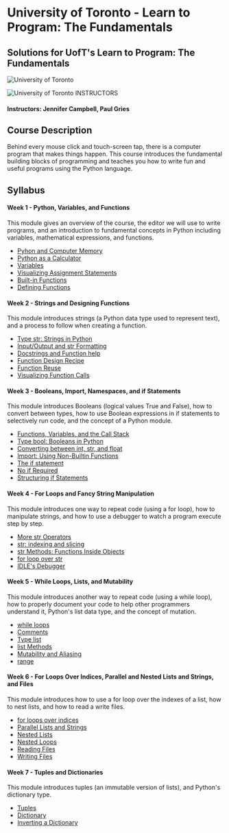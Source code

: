 ﻿# University of Toronto - Learn to Program: The Fundamentals
## Solutions for UofT's Learn to Program: The Fundamentals
![University of Toronto](https://i.imgur.com/pmA0s44.png)

![University of Toronto](http://i.imgur.com/Qktqnu1.png) INSTRUCTORS
#### Instructors: Jennifer Campbell, Paul Gries

## Course Description

Behind every mouse click and touch-screen tap, there is a computer program that makes things happen. This course introduces the fundamental building blocks of programming and teaches you how to write fun and useful programs using the Python language.

## Syllabus
#### Week 1 - Python, Variables, and Functions
This module gives an overview of the course, the editor we will use to write programs, and an introduction to fundamental concepts in Python including variables, mathematical expressions, and functions.

- [Pyhon and Computer Memory](https://salimt.github.io/python-fundamentals/week1/1Python-and-Computer-Memory.html)
- [Python as a Calculator](https://salimt.github.io/python-fundamentals/week1/2Python-as-a-Calculator.html)
- [Variables](https://salimt.github.io/python-fundamentals/week1/3Variables.html)
- [Visualizing Assignment Statements](https://salimt.github.io/python-fundamentals/week1/4VisualizingAssignmentStatements.html)
- [Built-in Functions](https://salimt.github.io/python-fundamentals/week1/5Built-inFunctions.html)
- [Defining Functions](https://salimt.github.io/python-fundamentals/week1/6Defining-Functions.html)

#### Week 2 - Strings and Designing Functions
This module introduces strings (a Python data type used to represent text), and a process to follow when creating a function.

- [Type str: Strings in Python](https://salimt.github.io/python-fundamentals/week2/1Type-str.html)
- [Input/Output and str Formatting](https://salimt.github.io/python-fundamentals/week2/2Input-Output-and-str-Formatting.html)
- [Docstrings and Function help](https://salimt.github.io/python-fundamentals/week2/3Docstrings-and-Functions-help.html)
- [Function Design Recipe](https://salimt.github.io/python-fundamentals/week2/4Function-Design-Recipe.html)
- [Function Reuse](https://salimt.github.io/python-fundamentals/week2/5Function-Reuse.html)
- [Visualizing Function Calls](https://salimt.github.io/python-fundamentals/week2/6Visualizing-Function-Calls.html)

#### Week 3 - Booleans, Import, Namespaces, and if Statements
This module introduces Booleans (logical values True and False), how to convert between types, how to use Boolean expressions in if statements to selectively run code, and the concept of a Python module.

- [Functions, Variables, and the Call Stack](https://salimt.github.io/python-fundamentals/week3/1Functions-Variables-and-the-CallStack.html)
- [Type bool: Booleans in Python](https://salimt.github.io/python-fundamentals/week3/2Type-Bool.html)
- [Converting between int, str, and float](https://salimt.github.io/python-fundamentals/week3/3Converting-Between-int-str-and-float.html)
- [Import: Using Non-Builtin Functions](https://salimt.github.io/python-fundamentals/week3/4Import-using-nonbuiltin-fuctions.html)
- [The if statement](https://salimt.github.io/python-fundamentals/week3/5If-Statements.html)
- [No if Required](https://salimt.github.io/python-fundamentals/week3/6No-If-Required.html)
- [Structuring if Statements](https://salimt.github.io/python-fundamentals/week3/7Structuring-if-Statements.html)

#### Week 4 - For Loops and Fancy String Manipulation
This module introduces one way to repeat code (using a for loop), how to manipulate strings, and how to use a debugger to watch a program execute step by step.

- [More str Operators](https://salimt.github.io/python-fundamentals/week4/1More-str-operators.html)
- [str: indexing and slicing](https://salimt.github.io/python-fundamentals/week4/2str-indexing-and-slicing.html)
- [str Methods: Functions Inside Objects](https://salimt.github.io/python-fundamentals/week4/3str-methods-functions-inside-of-objects.html)
- [for loop over str](https://salimt.github.io/python-fundamentals/week4/4for-loop-over-str.html)
- [IDLE's Debugger](https://salimt.github.io/python-fundamentals/week4/5idles-debugger.html)

#### Week 5 - While Loops, Lists, and Mutability
This module introduces another way to repeat code (using a while loop), how to properly document your code to help other programmers understand it, Python's list data type, and the concept of mutation.

- [while loops](https://salimt.github.io/python-fundamentals/week5/1while-loops.html)
- [Comments](https://salimt.github.io/python-fundamentals/week5/2comments.html)
- [Type list](https://salimt.github.io/python-fundamentals/week5/3type-list.html)
- [list Methods](https://salimt.github.io/python-fundamentals/week5/4list-methods.html)
- [Mutability and Aliasing](https://salimt.github.io/python-fundamentals/week5/5mutability-and-aliasing.html)
- [range](https://salimt.github.io/python-fundamentals/week5/6range.html)

#### Week 6 - For Loops Over Indices, Parallel and Nested Lists and Strings, and Files
This module introduces how to use a for loop over the indexes of a list, how to nest lists, and how to read a write files.

- [for loops over indices](https://salimt.github.io/python-fundamentals/week6/1for-loop-over-indices.html)
- [Parallel Lists and Strings](https://salimt.github.io/python-fundamentals/week6/2parallel-lists-and-strings.html)
- [Nested Lists](https://salimt.github.io/python-fundamentals/week6/3nested-lists.html)
- [Nested Loops](https://salimt.github.io/python-fundamentals/week6/4nested-loops.html)
- [Reading Files](https://salimt.github.io/python-fundamentals/week6/5reading-files.html)
- [Writing Files](https://salimt.github.io/python-fundamentals/week6/6writing-files.html)

#### Week 7 - Tuples and Dictionaries
This module introduces tuples (an immutable version of lists), and Python's dictionary type.

- [Tuples](https://salimt.github.io/python-fundamentals/week7/1tuples.html)
- [Dictionary](https://salimt.github.io/python-fundamentals/week7/2dictionary.html)
- [Inverting a Dictionary](https://salimt.github.io/python-fundamentals/week7/3invertingadictionary.html)
